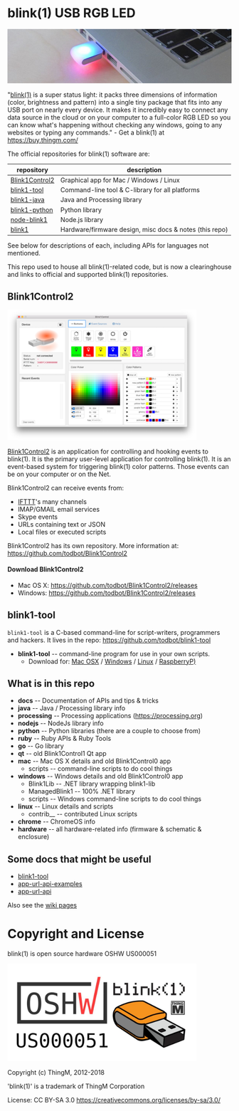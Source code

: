 blink(1) USB RGB LED
====================
<img src="./docs/imgs/blink1mk2-twocolor-long.jpg" width="600">

"[blink(1)](https://blink1.thingm.com/) is a super status light:
it packs three dimensions of information
(color, brightness and pattern) into a single tiny package that fits into
any USB port on nearly every device. It makes it incredibly easy to connect
any data source in the cloud or on your computer to a full-color RGB LED so
you can know what's happening without checking any windows, going to any
websites or typing any commands." - Get a blink(1) at https://buy.thingm.com/

The official repositories for blink(1) software are:

| repository | description |
| ---------- | ----------- |
| [Blink1Control2](https://github.com/todbot/Blink1Control2) | Graphical app for Mac / Windows / Linux |
| [blink1-tool](https://github.com/todbot/blink1-tool) | Command-line tool & C-library for all platforms |
| [blink1-java](https://github.com/todbot/blink1-java) | Java and Processing library |
| [blink1-python](https://github.com/todbot/blink1-python) | Python library |
| [node-blink1](https://github.com/sandeepmistry/node-blink1) | Node.js library |
| [blink1](https://github.com/todbot/blink1) | Hardware/firmware design, misc docs & notes (this repo) |

See below for descriptions of each, including APIs for languages not mentioned.

This repo used to house all blink(1)-related code, but is now a clearinghouse and links to official and supported blink(1) repositories.



## Blink1Control2 ##
<img src="./docs/imgs/blink1control2-screenshot1.png" width="425">

[Blink1Control2](https://github.com/todbot/Blink1Control2) is an application for controlling and hooking events to blink(1). It is the primary user-level application for controlling blink(1).
It is an event-based system for triggering blink(1) color patterns.
Those events can be on your computer or on the Net.

Blink1Control2 can receive events from:
- [IFTTT](https://ifttt.com/channels)'s many channels
- IMAP/GMAIL email services
- Skype events
- URLs containing text or JSON
- Local files or executed scripts

Blink1Control2 has its own repository. More information at:
https://github.com/todbot/Blink1Control2


#### Download Blink1Control2 ####
- Mac OS X: https://github.com/todbot/Blink1Control2/releases
- Windows: https://github.com/todbot/Blink1Control2/releases


## blink1-tool ##

`blink1-tool` is a C-based command-line for script-writers, programmers and hackers. It lives in the repo: https://github.com/todbot/blink1-tool

- **blink1-tool** -- command-line program for use in your own scripts.
  - Download for:
[Mac OSX](https://github.com/todbot/blink1-tool/releases) /
[Windows](https://github.com/todbot/blink1-tool/releases) /
[Linux](https://github.com/todbot/blink1-tool/releases) /
[RaspberryP)](https://github.com/todbot/blink1-tool/releases)


## What is in this repo ##

- __docs__             -- Documentation of APIs and tips & tricks
- __java__             -- Java / Processing library info
- __processing__       -- Processing applications  (https://processing.org)
- __nodejs__           -- NodeJs library info
- __python__           -- Python libraries (there are a couple to choose from)
- __ruby__             -- Ruby APIs & Ruby Tools
- __go__               -- Go library
- __qt__               -- old Blink1Control1 Qt app
- __mac__              -- Mac OS X details and old Blink1Control0 app
  - scripts      -- command-line scripts to do cool things
- __windows__          -- Windows details and old Blink1Control0 app
  - Blink1Lib     -- .NET library wrapping blink1-lib
  - ManagedBlink1 -- 100% .NET library
  - scripts  -- Windows command-line scripts to do cool things
- __linux__            -- Linux details and scripts
  - contrib__    -- contributed Linux scripts
- __chrome__           -- ChromeOS info
- __hardware__         -- all hardware-related info (firmware & schematic & enclosure)


Some docs that might be useful
------------------------------

- [blink1-tool](https://github.com/todbot/blink1/blob/master/docs/blink1-tool.md)
- [app-url-api-examples](https://github.com/todbot/blink1/blob/master/docs/app-url-api-examples.md)
- [app-url-api](https://github.com/todbot/blink1/blob/master/docs/app-url-api.md)

Also see the [wiki pages](https://github.com/todbot/blink1/wiki/_pages)





# Copyright and License

blink(1) is open source hardware OSHW US000051

<img src="./docs/imgs/blink1-oshw.jpg" width="425">

Copyright (c) ThingM, 2012-2018

'blink(1)' is a trademark of ThingM Corporation

License: CC BY-SA 3.0
https://creativecommons.org/licenses/by-sa/3.0/
